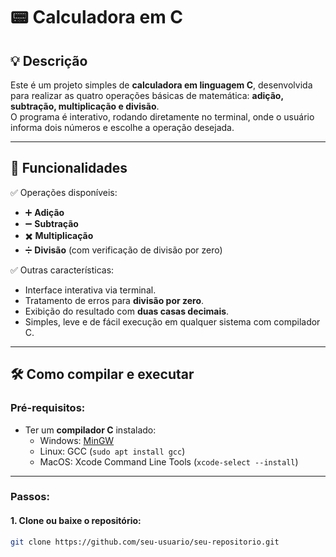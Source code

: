 # 📟 Calculadora em C

## 💡 Descrição

Este é um projeto simples de **calculadora em linguagem C**, desenvolvida para realizar as quatro operações básicas de matemática: **adição, subtração, multiplicação e divisão**.  
O programa é interativo, rodando diretamente no terminal, onde o usuário informa dois números e escolhe a operação desejada.

---

## 🚀 Funcionalidades

✅ Operações disponíveis:
- ➕ **Adição**
- ➖ **Subtração**
- ✖️ **Multiplicação**
- ➗ **Divisão** (com verificação de divisão por zero)

✅ Outras características:
- Interface interativa via terminal.
- Tratamento de erros para **divisão por zero**.
- Exibição do resultado com **duas casas decimais**.
- Simples, leve e de fácil execução em qualquer sistema com compilador C.

---

## 🛠️ Como compilar e executar

### Pré-requisitos:
- Ter um **compilador C** instalado:
  - Windows: [MinGW](https://sourceforge.net/projects/mingw/)
  - Linux: GCC (`sudo apt install gcc`)
  - MacOS: Xcode Command Line Tools (`xcode-select --install`)

---

### Passos:

#### 1. Clone ou baixe o repositório:

```bash
git clone https://github.com/seu-usuario/seu-repositorio.git

